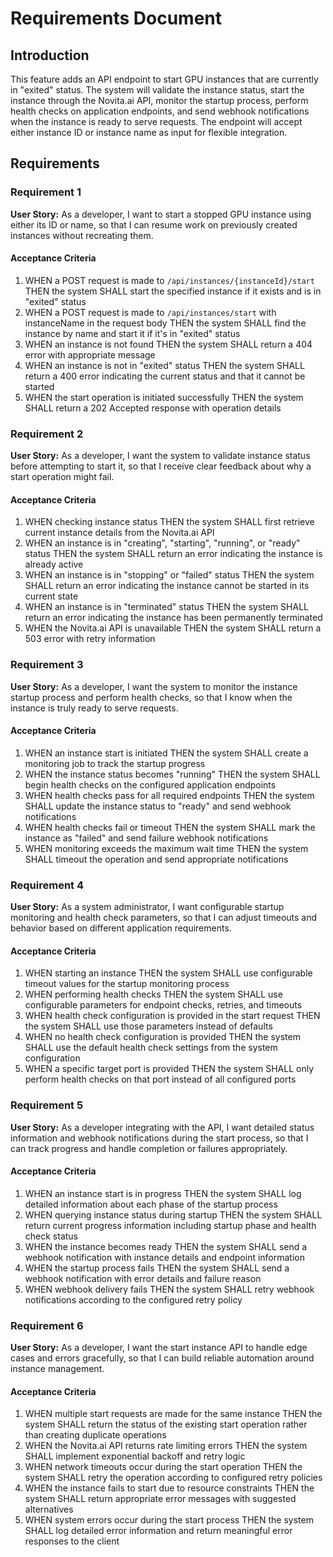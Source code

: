 # Requirements Document

## Introduction

This feature adds an API endpoint to start GPU instances that are currently in "exited" status. The system will validate the instance status, start the instance through the Novita.ai API, monitor the startup process, perform health checks on application endpoints, and send webhook notifications when the instance is ready to serve requests. The endpoint will accept either instance ID or instance name as input for flexible integration.

## Requirements

### Requirement 1

**User Story:** As a developer, I want to start a stopped GPU instance using either its ID or name, so that I can resume work on previously created instances without recreating them.

#### Acceptance Criteria

1. WHEN a POST request is made to `/api/instances/{instanceId}/start` THEN the system SHALL start the specified instance if it exists and is in "exited" status
2. WHEN a POST request is made to `/api/instances/start` with instanceName in the request body THEN the system SHALL find the instance by name and start it if it's in "exited" status
3. WHEN an instance is not found THEN the system SHALL return a 404 error with appropriate message
4. WHEN an instance is not in "exited" status THEN the system SHALL return a 400 error indicating the current status and that it cannot be started
5. WHEN the start operation is initiated successfully THEN the system SHALL return a 202 Accepted response with operation details

### Requirement 2

**User Story:** As a developer, I want the system to validate instance status before attempting to start it, so that I receive clear feedback about why a start operation might fail.

#### Acceptance Criteria

1. WHEN checking instance status THEN the system SHALL first retrieve current instance details from the Novita.ai API
2. WHEN an instance is in "creating", "starting", "running", or "ready" status THEN the system SHALL return an error indicating the instance is already active
3. WHEN an instance is in "stopping" or "failed" status THEN the system SHALL return an error indicating the instance cannot be started in its current state
4. WHEN an instance is in "terminated" status THEN the system SHALL return an error indicating the instance has been permanently terminated
5. WHEN the Novita.ai API is unavailable THEN the system SHALL return a 503 error with retry information

### Requirement 3

**User Story:** As a developer, I want the system to monitor the instance startup process and perform health checks, so that I know when the instance is truly ready to serve requests.

#### Acceptance Criteria

1. WHEN an instance start is initiated THEN the system SHALL create a monitoring job to track the startup progress
2. WHEN the instance status becomes "running" THEN the system SHALL begin health checks on the configured application endpoints
3. WHEN health checks pass for all required endpoints THEN the system SHALL update the instance status to "ready" and send webhook notifications
4. WHEN health checks fail or timeout THEN the system SHALL mark the instance as "failed" and send failure webhook notifications
5. WHEN monitoring exceeds the maximum wait time THEN the system SHALL timeout the operation and send appropriate notifications

### Requirement 4

**User Story:** As a system administrator, I want configurable startup monitoring and health check parameters, so that I can adjust timeouts and behavior based on different application requirements.

#### Acceptance Criteria

1. WHEN starting an instance THEN the system SHALL use configurable timeout values for the startup monitoring process
2. WHEN performing health checks THEN the system SHALL use configurable parameters for endpoint checks, retries, and timeouts
3. WHEN health check configuration is provided in the start request THEN the system SHALL use those parameters instead of defaults
4. WHEN no health check configuration is provided THEN the system SHALL use the default health check settings from the system configuration
5. WHEN a specific target port is provided THEN the system SHALL only perform health checks on that port instead of all configured ports

### Requirement 5

**User Story:** As a developer integrating with the API, I want detailed status information and webhook notifications during the start process, so that I can track progress and handle completion or failures appropriately.

#### Acceptance Criteria

1. WHEN an instance start is in progress THEN the system SHALL log detailed information about each phase of the startup process
2. WHEN querying instance status during startup THEN the system SHALL return current progress information including startup phase and health check status
3. WHEN the instance becomes ready THEN the system SHALL send a webhook notification with instance details and endpoint information
4. WHEN the startup process fails THEN the system SHALL send a webhook notification with error details and failure reason
5. WHEN webhook delivery fails THEN the system SHALL retry webhook notifications according to the configured retry policy

### Requirement 6

**User Story:** As a developer, I want the start instance API to handle edge cases and errors gracefully, so that I can build reliable automation around instance management.

#### Acceptance Criteria

1. WHEN multiple start requests are made for the same instance THEN the system SHALL return the status of the existing start operation rather than creating duplicate operations
2. WHEN the Novita.ai API returns rate limiting errors THEN the system SHALL implement exponential backoff and retry logic
3. WHEN network timeouts occur during the start operation THEN the system SHALL retry the operation according to configured retry policies
4. WHEN the instance fails to start due to resource constraints THEN the system SHALL return appropriate error messages with suggested alternatives
5. WHEN system errors occur during the start process THEN the system SHALL log detailed error information and return meaningful error responses to the client
